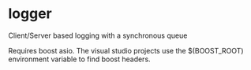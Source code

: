 # logger
Client/Server based logging with a synchronous queue

Requires boost asio.
The visual studio projects use the $(BOOST_ROOT) environment variable to find boost headers.
